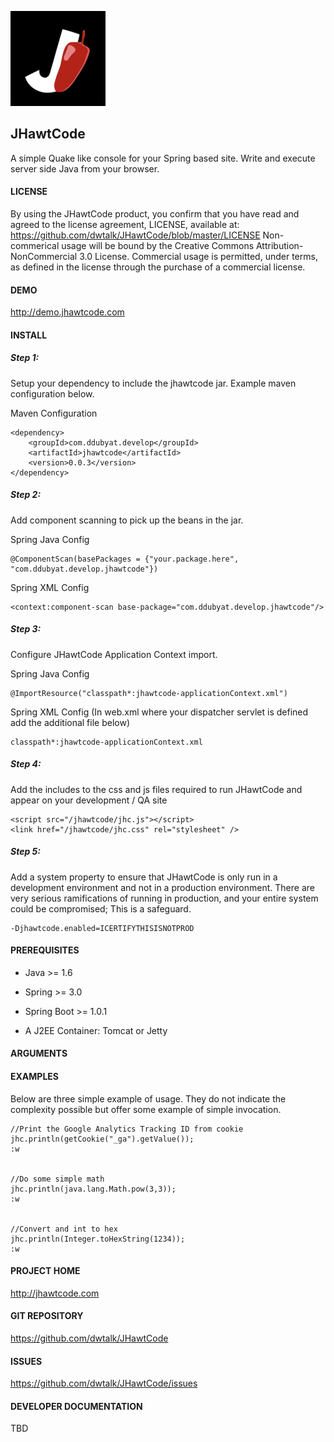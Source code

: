 ![alt text](https://raw.githubusercontent.com/dwtalk/JHawtCode/gh-pages/apple-touch-icon-152x152.png "JHawtCode - Enable Spring God Mode")

## JHawtCode

A simple Quake like console for your Spring based site. Write and execute server side Java from your browser.

#### LICENSE

By using the JHawtCode product, you confirm that you have read and agreed to the license agreement, LICENSE, available at: https://github.com/dwtalk/JHawtCode/blob/master/LICENSE
Non-commerical usage will be bound by the Creative Commons Attribution-NonCommercial 3.0 License.
Commercial usage is permitted, under terms, as defined in the license through the purchase of a commercial license.

#### DEMO

http://demo.jhawtcode.com

#### INSTALL

##### Step 1:
Setup your dependency to include the jhawtcode jar. Example maven configuration below.

Maven Configuration
```
<dependency>
	<groupId>com.ddubyat.develop</groupId>
	<artifactId>jhawtcode</artifactId>
	<version>0.0.3</version>
</dependency>
```

##### Step 2:
Add component scanning to pick up the beans in the jar.

Spring Java Config
```
@ComponentScan(basePackages = {"your.package.here", "com.ddubyat.develop.jhawtcode"})
```

Spring XML Config
```
<context:component-scan base-package="com.ddubyat.develop.jhawtcode"/>
```

##### Step 3:
Configure JHawtCode Application Context import.

Spring Java Config
```
@ImportResource("classpath*:jhawtcode-applicationContext.xml")
```

Spring XML Config (In web.xml where your dispatcher servlet is defined add the additional file below)
```
classpath*:jhawtcode-applicationContext.xml
```

##### Step 4:
Add the includes to the css and js files required to run JHawtCode and appear on your development / QA site

```
<script src="/jhawtcode/jhc.js"></script>
<link href="/jhawtcode/jhc.css" rel="stylesheet" />
```

##### Step 5:
Add a system property to ensure that JHawtCode is only run in a development environment and not in a production environment. There are very serious ramifications of running in production, and your entire system could be compromised; This is a safeguard.

```
-Djhawtcode.enabled=ICERTIFYTHISISNOTPROD

```

#### PREREQUISITES

- Java >= 1.6

- Spring >= 3.0
- Spring Boot >= 1.0.1

- A J2EE Container:  Tomcat or Jetty

#### ARGUMENTS


#### EXAMPLES
Below are three simple example of usage. They do not indicate the complexity possible but offer some example of simple invocation.

```
//Print the Google Analytics Tracking ID from cookie
jhc.println(getCookie("_ga").getValue());
:w


//Do some simple math
jhc.println(java.lang.Math.pow(3,3));
:w


//Convert and int to hex
jhc.println(Integer.toHexString(1234));
:w
```

#### PROJECT HOME

http://jhawtcode.com

#### GIT REPOSITORY

https://github.com/dwtalk/JHawtCode

#### ISSUES

https://github.com/dwtalk/JHawtCode/issues

#### DEVELOPER DOCUMENTATION

TBD
